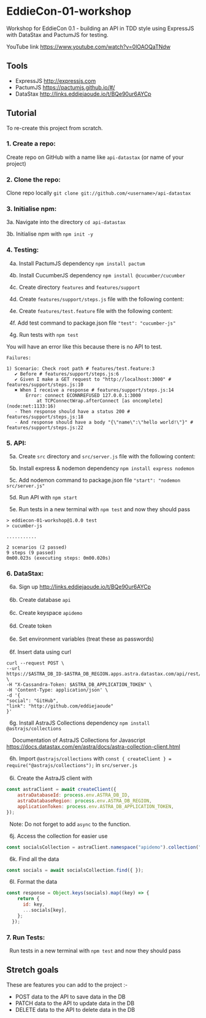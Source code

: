 # EddieCon-01-workshop

Workshop for EddieCon 0.1 - building an API in TDD style using ExpressJS with DataStax and PactumJS for testing.

YouTube link https://www.youtube.com/watch?v=0lOAOQaTNdw

## Tools

- ExpressJS http://expressjs.com
- PactumJS https://pactumjs.github.io/#/
- DataStax http://links.eddiejaoude.io/t/BQe90ur6AYCp

## Tutorial

To re-create this project from scratch.

### 1. Create a repo:

Create repo on GitHub with a name like `api-datastax` (or name of your project)

### 2. Clone the repo:

Clone repo locally `git clone git://github.com/<username>/api-datastax`

### 3. Initialise npm:

3a. Navigate into the directory `cd api-datastax`

3b. Initialise npm with `npm init -y`

### 4. Testing:

&nbsp; 4a. Install PactumJS dependency `npm install pactum`

&nbsp; 4b. Install CucumberJS dependency `npm install @cucumber/cucumber`

&nbsp; 4c. Create directory `features` and `features/support`

&nbsp; 4d. Create `features/support/steps.js` file with the following content:



&nbsp; 4e. Create `features/test.feature` file with the following content:


&nbsp; 4f. Add test command to package.json file `"test": "cucumber-js"`

&nbsp; 4g. Run tests with `npm test`

You will have an error like this because there is no API to test.

```
Failures:

1) Scenario: Check root path # features/test.feature:3
   ✔ Before # features/support/steps.js:6
   ✔ Given I make a GET request to "http://localhost:3000" # features/support/steps.js:10
   ✖ When I receive a response # features/support/steps.js:14
       Error: connect ECONNREFUSED 127.0.0.1:3000
           at TCPConnectWrap.afterConnect [as oncomplete] (node:net:1133:16)
   - Then response should have a status 200 # features/support/steps.js:18
   - And response should have a body "{\"name\":\"hello world!\"}" # features/support/steps.js:22

```

### 5. API:

&nbsp; 5a. Create `src` directory and `src/server.js` file with the following content:


&nbsp; 5b. Install express & nodemon dependency `npm install express nodemon`

&nbsp; 5c. Add nodemon command to package.json file `"start": "nodemon src/server.js"`

&nbsp; 5d. Run API with `npm start`

&nbsp; 5e. Run tests in a new terminal with `npm test` and now they should pass

```
> eddiecon-01-workshop@1.0.0 test
> cucumber-js

...........

2 scenarios (2 passed)
9 steps (9 passed)
0m00.023s (executing steps: 0m00.020s)
```

### 6. DataStax:

&nbsp; 6a. Sign up http://links.eddiejaoude.io/t/BQe90ur6AYCp
</br> </br>
&nbsp; 6b. Create database `api`
</br> </br>
&nbsp; 6c. Create keyspace `apidemo`
</br> </br>
&nbsp; 6d. Create token
</br> </br>
&nbsp; 6e. Set environment variables (treat these as passwords)
</br></br>
&nbsp; 6f. Insert data using curl

```
curl --request POST \
--url https://$ASTRA_DB_ID-$ASTRA_DB_REGION.apps.astra.datastax.com/api/rest/v2/namespaces/$ASTRA_DB_KEYSPACE/collections/apidemo \
-H "X-Cassandra-Token: $ASTRA_DB_APPLICATION_TOKEN" \
-H 'Content-Type: application/json' \
-d '{
"social": "GitHub",
"link": "http://github.com/eddiejaoude"
}'
```

&nbsp; 6g. Install AstraJS Collections dependency `npm install @astrajs/collections`

&nbsp; &nbsp; Documentation of AstraJS Collections for Javascript https://docs.datastax.com/en/astra/docs/astra-collection-client.html

&nbsp; 6h. Import `@astrajs/collections` with `const { createClient } = require("@astrajs/collections");` in `src/server.js`
</br> </br>
&nbsp; 6i. Create the AstraJS client with

```js
const astraClient = await createClient({
    astraDatabaseId: process.env.ASTRA_DB_ID,
    astraDatabaseRegion: process.env.ASTRA_DB_REGION,
    applicationToken: process.env.ASTRA_DB_APPLICATION_TOKEN,
});
```

&nbsp; Note: Do not forget to add `async` to the function.

&nbsp; 6j. Access the collection for easier use

```js
const socialsCollection = astraClient.namespace("apidemo").collection("socials");
```

&nbsp; 6k. Find all the data

```js
const socials = await socialsCollection.find({ });
```

&nbsp; 6l. Format the data

```js
const response = Object.keys(socials).map((key) => {
    return {
      id: key,
      ...socials[key],
    };
  });
```


### 7. Run Tests:
&nbsp; Run tests in a new terminal with `npm test` and now they should pass

## Stretch goals

These are features you can add to the project :-

- POST data to the API to save data in the DB
- PATCH data to the API to update data in the DB
- DELETE data to the API to delete data in the DB

